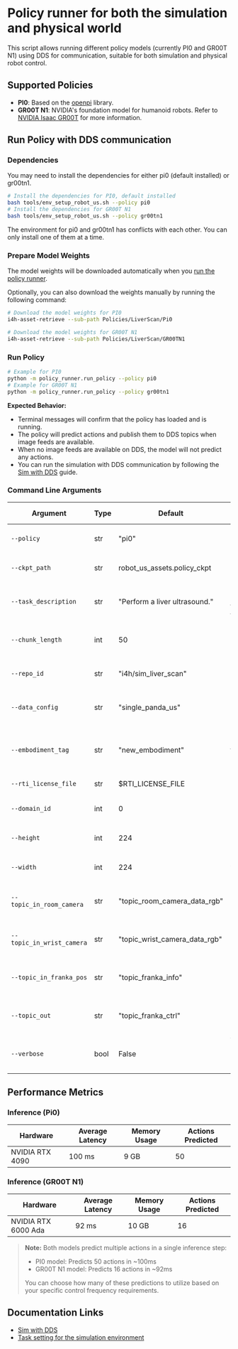 # Policy runner for both the simulation and physical world

This script allows running different policy models (currently PI0 and GR00T N1) using DDS for communication, suitable for both simulation and physical robot control.

## Supported Policies

*   **PI0**: Based on the [openpi](https://github.com/Physical-Intelligence/openpi) library.
*   **GR00T N1**: NVIDIA's foundation model for humanoid robots. Refer to [NVIDIA Isaac GR00T](https://github.com/NVIDIA/Isaac-GR00T) for more information.

## Run Policy with DDS communication

### Dependencies

You may need to install the dependencies for either pi0 (default installed) or gr00tn1.

```bash
# Install the dependencies for PI0, default installed
bash tools/env_setup_robot_us.sh --policy pi0
# Install the dependencies for GR00T N1
bash tools/env_setup_robot_us.sh --policy gr00tn1
```
The environment for pi0 and gr00tn1 has conflicts with each other. You can only install one of them at a time.

### Prepare Model Weights

The model weights will be downloaded automatically when you [run the policy runner](#run-policy).

Optionally, you can also download the weights manually by running the following command:
```bash
# Download the model weights for PI0
i4h-asset-retrieve --sub-path Policies/LiverScan/Pi0

# Download the model weights for GR00T N1
i4h-asset-retrieve --sub-path Policies/LiverScan/GR00TN1
```

### Run Policy

```sh
# Example for PI0
python -m policy_runner.run_policy --policy pi0
# Example for GR00T N1
python -m policy_runner.run_policy --policy gr00tn1
```

**Expected Behavior:**
- Terminal messages will confirm that the policy has loaded and is running.
- The policy will predict actions and publish them to DDS topics when image feeds are available.
- When no image feeds are available on DDS, the model will not predict any actions.
- You can run the simulation with DDS communication by following the [Sim with DDS](../simulation/environments/README.md) guide.

### Command Line Arguments

| Argument | Type | Default | Description | Policy Support |
|----------|------|---------|-------------|----------------|
| `--policy` | str | "pi0" | Policy type to use (choices: pi0, gr00tn1) | Both |
| `--ckpt_path` | str | robot_us_assets.policy_ckpt | Checkpoint path for the policy model | Both |
| `--task_description` | str | "Perform a liver ultrasound." | Task description text prompt for the policy | Both |
| `--chunk_length` | int | 50 | Length of the action chunk inferred by the policy | Both |
| `--repo_id` | str | "i4h/sim_liver_scan" | LeRobot repo ID for dataset normalization | PI0 only |
| `--data_config` | str | "single_panda_us" | Data config name for GR00T N1 policy | GR00T N1 only |
| `--embodiment_tag` | str | "new_embodiment" | The embodiment tag for the GR00T N1 model | GR00T N1 only |
| `--rti_license_file` | str | $RTI_LICENSE_FILE | Path to the RTI license file | Both (DDS) |
| `--domain_id` | int | 0 | Domain ID for DDS communication | Both (DDS) |
| `--height` | int | 224 | Input image height for cameras | Both (DDS) |
| `--width` | int | 224 | Input image width for cameras | Both (DDS) |
| `--topic_in_room_camera` | str | "topic_room_camera_data_rgb" | Topic name to consume room camera RGB data | Both (DDS) |
| `--topic_in_wrist_camera` | str | "topic_wrist_camera_data_rgb" | Topic name to consume wrist camera RGB data | Both (DDS) |
| `--topic_in_franka_pos` | str | "topic_franka_info" | Topic name to consume Franka position data | Both (DDS) |
| `--topic_out` | str | "topic_franka_ctrl" | Topic name to publish generated Franka actions | Both (DDS) |
| `--verbose` | bool | False | Whether to print DDS communication logs | Both (DDS) |

## Performance Metrics

### Inference (Pi0)

| Hardware        | Average Latency | Memory Usage | Actions Predicted |
|-----------------|-----------------|--------------|-------------------|
| NVIDIA RTX 4090 | 100 ms          | 9 GB         | 50                |

### Inference (GR00T N1)

| Hardware            | Average Latency | Memory Usage | Actions Predicted |
|---------------------|-----------------|--------------|-------------------|
| NVIDIA RTX 6000 Ada | 92 ms           | 10 GB        | 16                |

> **Note:** Both models predict multiple actions in a single inference step:
> - PI0 model: Predicts 50 actions in ~100ms
> - GR00T N1 model: Predicts 16 actions in ~92ms
>
>  You can choose how many of these predictions to utilize based on your specific control frequency requirements.

## Documentation Links

- [Sim with DDS](../simulation/environments/README.md)
- [Task setting for the simulation environment](../simulation/exts/robotic_us_ext/README.md)
